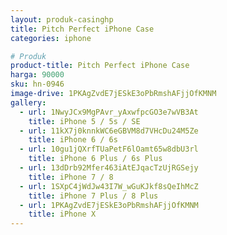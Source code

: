 ```yaml
---
layout: produk-casinghp
title: Pitch Perfect iPhone Case
categories: iphone

# Produk
product-title: Pitch Perfect iPhone Case
harga: 90000
sku: hn-0946
image-drive: 1PKAgZvdE7jESkE3oPbRmshAFjjOfKMNM
gallery:
  - url: 1NwyJCx9MgPAvr_yAxwfpcGO3e7wVB3At
    title: iPhone 5 / 5s / SE
  - url: 11kX7j0knnkWC6eGBVM8d7VHcDu24M5Ze
    title: iPhone 6 / 6s
  - url: 10gu1jQXrfTUaPetF6lOamt65w8dbU3rl
    title: iPhone 6 Plus / 6s Plus
  - url: 13dDrb92Mfer463iAtEJqacTzUjRGSejy
    title: iPhone 7 / 8
  - url: 1SXpC4jWdJw43I7W_wGuKJkf8sQeIhMcZ
    title: iPhone 7 Plus / 8 Plus
  - url: 1PKAgZvdE7jESkE3oPbRmshAFjjOfKMNM
    title: iPhone X
---
```

